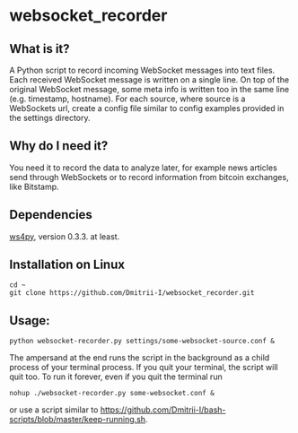 # websocket\_recorder

## What is it?

A Python script to record incoming WebSocket messages into text files. Each received WebSocket message is written on a single line. On top of the original WebSocket message, some meta info is written too in the same line (e.g. timestamp, hostname). For each source, where source is a WebSockets url, create a config file similar to config examples provided in the settings directory.

## Why do I need it?
You need it to record the data to analyze later, for example news articles send through WebSockets or to record information from bitcoin exchanges, like Bitstamp.

## Dependencies
[ws4py](https://ws4py.readthedocs.org/en/latest/), version 0.3.3. at least. 

## Installation on Linux
```
cd ~
git clone https://github.com/Dmitrii-I/websocket_recorder.git
```
## Usage: 
```
python websocket-recorder.py settings/some-websocket-source.conf &
```
The ampersand at the end runs the script in the background as a child process of your terminal process. If you quit your terminal, the script will quit too. To run it forever, even if you quit the terminal run 
```
nohup ./websocket-recorder.py some-websocket.conf &
```
or use a script similar to https://github.com/Dmitrii-I/bash-scripts/blob/master/keep-running.sh.

